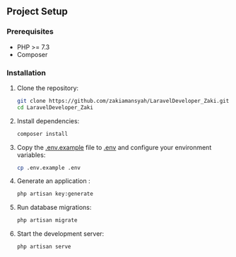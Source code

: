 ## Project Setup

### Prerequisites

- PHP >= 7.3
- Composer

### Installation

1. Clone the repository:
    ```sh
    git clone https://github.com/zakiamansyah/LaravelDeveloper_Zaki.git
    cd LaravelDeveloper_Zaki
    ```

2. Install dependencies:
    ```sh
    composer install
    ```

3. Copy the [.env.example](http://_vscodecontentref_/1) file to [.env](http://_vscodecontentref_/2) and configure your environment variables:
    ```sh
    cp .env.example .env
    ```

4. Generate an application :
    ```sh
    php artisan key:generate
    ```

5. Run database migrations:
    ```sh
    php artisan migrate
    ```
6. Start the development server:
    ```sh
    php artisan serve
    ```